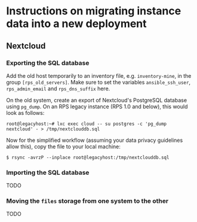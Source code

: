 Instructions on migrating instance data into a new deployment
=============================================================

Nextcloud
---------

### Exporting the SQL database
Add the old host temporarily to an inventory file, e.g. `inventory-mine`, in the group `[rps_old_servers]`.
Make sure to set the variables `ansible_ssh_user`, `rps_admin_email` and `rps_dns_suffix` here.

<!-- TODO: set nextcloud_import=local_folder or call the specialized playbook when it works. -->

On the old system, create an export of Nextcloud's PostgreSQL database using `pg_dump`.
On an RPS legacy instance (RPS 1.0 and below), this would look as follows:

```
root@legacyhost:~# lxc exec cloud -- su postgres -c 'pg_dump nextcloud' - > /tmp/nextclouddb.sql
```

Now for the simplified workflow (assuming your data privacy guidelines allow
this), copy the file to your local machine:

```
$ rsync -avrzP --inplace root@legacyhost:/tmp/nextclouddb.sql
```

### Importing the SQL database

TODO

### Moving the `files` storage from one system to the other

TODO


